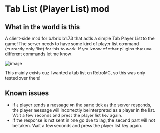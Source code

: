 # Tab List (Player List) mod

## What in the world is this

A client-side mod for babric b1.7.3 that adds a simple Tab Player List to the game! The server needs to have some kind
of player list command (currently only /list) for this to work. If you know of other plugins that use different commands let me know.

![image](https://github.com/viciscat/TabList/assets/51047087/c6aa3ff9-172e-4ae0-ae1c-c02485e58bca)


This mainly exists cuz I wanted a tab list on RetroMC, so this was only tested over there!

## Known issues

- If a player sends a message on the same tick as the server responds, the player message will incorrectly be interpreted as a player in the list. Wait a few seconds and press the player list key again.
- If the response is not sent in one go due to lag, the second part will not be taken. Wait a few seconds and press the player list key again.
